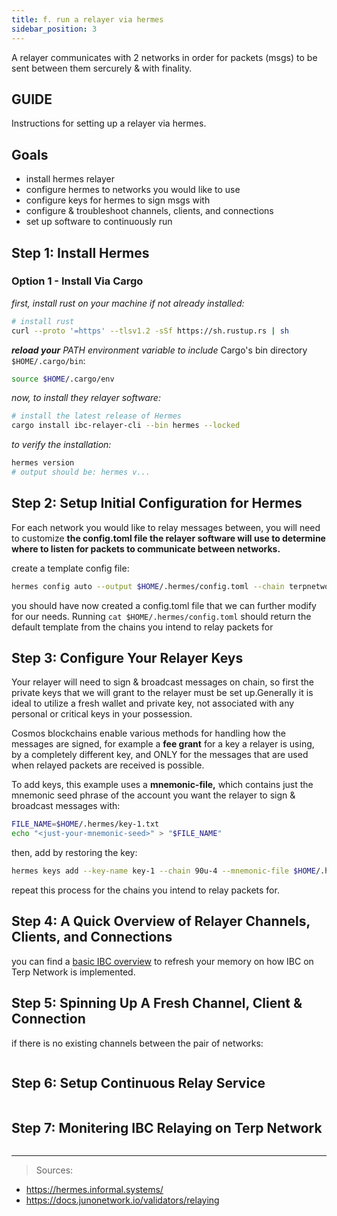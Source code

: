 ```yaml
---
title: f. run a relayer via hermes
sidebar_position: 3
---
```


A relayer communicates with 2 networks in order for packets (msgs) to be sent between them sercurely & with finality.

## GUIDE
Instructions for setting up a relayer via hermes.

## Goals

- install hermes relayer
- configure hermes to networks you would like to use
- configure keys for hermes to sign msgs with
- configure & troubleshoot channels, clients, and connections
- set up software to continuously run

## Step 1: Install Hermes

### Option 1 - Install Via Cargo

*first, install rust on your machine if not already installed:*

```bash
# install rust 
curl --proto '=https' --tlsv1.2 -sSf https://sh.rustup.rs | sh
```

***reload your** PATH environment variable to include* Cargo's bin directory `$HOME/.cargo/bin`:

```bash
source $HOME/.cargo/env
```

*now, to install they relayer software:*

```bash
# install the latest release of Hermes
cargo install ibc-relayer-cli --bin hermes --locked
```

*to verify the installation:*

```bash
hermes version
# output should be: hermes v...
```

## Step 2: Setup Initial Configuration for Hermes

For each network you would like to relay messages between, you will need to customize **the config.toml file the relayer software will use to determine where to listen for packets to communicate between networks.**

create a template config file:

```bash
hermes config auto --output $HOME/.hermes/config.toml --chain terpnetwork secretnetwork
```

you should have now created a config.toml file that we can further modify for our needs. Running `cat $HOME/.hermes/config.toml` should return the default template from the chains you intend to relay packets for



## Step 3: Configure Your Relayer Keys

Your relayer will need to sign & broadcast messages on chain, so first the private keys that we will grant to the relayer must be set up.Generally it is ideal to utilize a fresh wallet and private key, not associated with any personal or critical keys in your possession.

Cosmos blockchains enable various methods for handling how the messages are signed, for example a **fee grant** for a key a relayer is using, by a completely different key, and ONLY for the messages that are used when relayed packets are received is possible.


To add keys, this example uses a **mnemonic-file,** which contains just the mnemonic seed phrase of the account you want the relayer to sign & broadcast messages with:

```bash
FILE_NAME=$HOME/.hermes/key-1.txt
echo "<just-your-mnemonic-seed>" > "$FILE_NAME"
```

then, add by restoring the key:

```bash
hermes keys add --key-name key-1 --chain 90u-4 --mnemonic-file $HOME/.hermes/key-1.txt
```

repeat this process for the chains you intend to relay packets for.

## Step 4: A Quick Overview of Relayer Channels, Clients, and Connections

you can find a [basic IBC overview](./basic-ibc-overview) to refresh your memory on how IBC on Terp Network is implemented.

## Step 5: Spinning Up A Fresh Channel, Client & Connection

if there is no existing channels between the pair of networks:
```sh

```

## Step 6: Setup Continuous Relay Service

```sh

```

## Step 7: Monitering IBC Relaying on Terp Network

```sh

```
___
> Sources:
* https://hermes.informal.systems/
* https://docs.junonetwork.io/validators/relaying
>